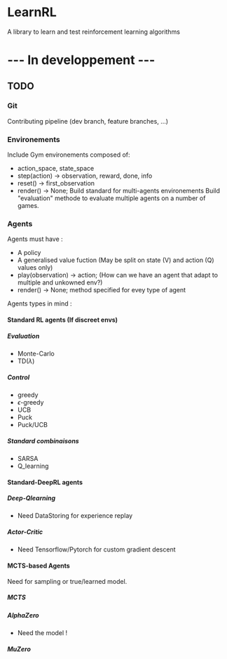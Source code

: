 # LearnRL
A library to learn and test reinforcement learning algorithms

# --- In developpement ---

## TODO

### Git
Contributing pipeline (dev branch, feature branches, ...)

### Environements
Include Gym environements composed of:
- action_space, state_space
- step(action) -> observation, reward, done, info
- reset() -> first_observation
- render() -> None;
Build standard for multi-agents environements
Build "evaluation" methode to evaluate multiple agents on a number of games.

### Agents
Agents must have :
- A policy
- A generalised value fuction (May be split on state (V) and action (Q) values only)
- play(observation) -> action; (How can we have an agent that adapt to multiple and unkowned env?)
- render() -> None; method specified for evey type of agent

Agents types in mind :
#### Standard RL agents (If discreet envs)
##### Evaluation
- Monte-Carlo
- TD($\lambda$)

##### Control
- greedy
- $\epsilon$-greedy
- UCB
- Puck
- Puck/UCB

##### Standard combinaisons
- SARSA
- Q_learning

#### Standard-DeepRL agents

##### Deep-Qlearning
- Need DataStoring for experience replay

##### Actor-Critic
- Need Tensorflow/Pytorch for custom gradient descent

#### MCTS-based Agents
Need for sampling or true/learned model.

##### MCTS

##### AlphaZero
- Need the model !

##### MuZero
